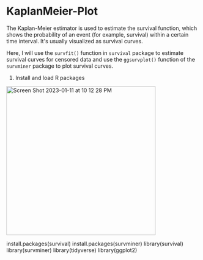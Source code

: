 # KaplanMeier-Plot

The Kaplan-Meier estimator is used to estimate the survival function, which shows the probability of an event (for example, survival) within a certain time interval. It's usually visualized as survival curves.

Here, I will use the `survfit()` function in `survival` package to estimate survival curves for censored data and use the `ggsurvplot()` function of the `survminer` package to plot survival curves.

1. Install and load R packages
<img width="390" alt="Screen Shot 2023-01-11 at 10 12 28 PM" src="https://user-images.githubusercontent.com/52009184/211974172-b06bdc32-d4ef-4561-95f2-ea8dd8017deb.png">

install.packages(survival)
install.packages(survminer)
library(survival)
library(survminer)
library(tidyverse)
library(ggplot2)
```


